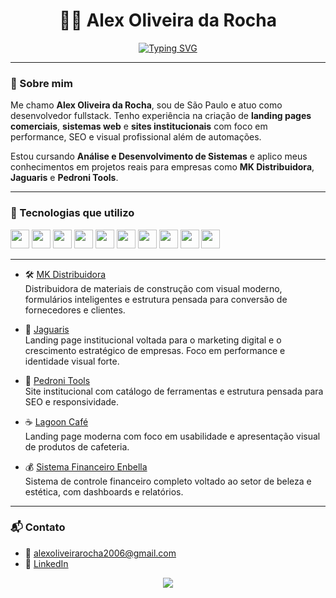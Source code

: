 <h1 align="center">
  👨‍💻 Alex Oliveira da Rocha
</h1>

<p align="center">
 <a href="https://git.io/typing-svg">
  <img src="https://readme-typing-svg.demolab.com?font=Fira+Code&pause=1000&width=435&lines=Alex+Oliveira+da+Rocha;Desenvolvedor+Web;Analista+de+sistemas" alt="Typing SVG"  />
</a>

  </a>
</p>

---

### 👋 Sobre mim

Me chamo **Alex Oliveira da Rocha**, sou de São Paulo e atuo como desenvolvedor fullstack. Tenho experiência na criação de **landing pages comerciais**, **sistemas web** e **sites institucionais** com foco em performance, SEO e visual profissional além de automações.

Estou cursando **Análise e Desenvolvimento de Sistemas** e aplico meus conhecimentos em projetos reais para empresas como **MK Distribuidora**, **Jaguaris** e **Pedroni Tools**.

---

### 🚀 Tecnologias que utilizo

<p>
  <img src="https://cdn.jsdelivr.net/gh/devicons/devicon/icons/html5/html5-original.svg" width="30px" />
  <img src="https://cdn.jsdelivr.net/gh/devicons/devicon/icons/css3/css3-original.svg" width="30px" />
  <img src="https://cdn.jsdelivr.net/gh/devicons/devicon/icons/javascript/javascript-original.svg" width="30px" />
  <img src="https://cdn.jsdelivr.net/gh/devicons/devicon/icons/typescript/typescript-original.svg" width="30px" />
  <img src="https://cdn.jsdelivr.net/gh/devicons/devicon/icons/react/react-original.svg" width="30px" />
  <img src="https://cdn.jsdelivr.net/gh/devicons/devicon/icons/nextjs/nextjs-original.svg" width="30px" />
  <img src="https://cdn.jsdelivr.net/gh/devicons/devicon/icons/tailwindcss/tailwindcss-original.svg" width="30px" />
  <img src="https://cdn.jsdelivr.net/gh/devicons/devicon/icons/nodejs/nodejs-original.svg" width="30px" />
  <img src="https://cdn.jsdelivr.net/gh/devicons/devicon/icons/postgresql/postgresql-original.svg" width="30px" />
  <img src="https://cdn.jsdelivr.net/gh/devicons/devicon/icons/git/git-original.svg" width="30px" />
</p>

---


- 🛠️ [MK Distribuidora](https://www.mkdistribuidora.com/)  
  Distribuidora de materiais de construção com visual moderno, formulários inteligentes e estrutura pensada para conversão de fornecedores e clientes.

- 🚗 [Jaguaris](https://www.jaguaris.com.br/)  
  Landing page institucional voltada para o marketing digital e o crescimento estratégico de empresas. Foco em performance e identidade visual forte.

- 🔧 [Pedroni Tools](https://www.pedronitools.com.br/)  
  Site institucional com catálogo de ferramentas e estrutura pensada para SEO e responsividade.

- ☕ [Lagoon Café](https://github.com/ALexOlRocha/Lagoon-Cafe)  
  Landing page moderna com foco em usabilidade e apresentação visual de produtos de cafeteria.

- 💰 [Sistema Financeiro Enbella](https://github.com/ALexOlRocha/Sistema-financeiro-Enbella)  
  Sistema de controle financeiro completo voltado ao setor de beleza e estética, com dashboards e relatórios.

---

### 📬 Contato

- 📧 [alexoliveirarocha2006@gmail.com](mailto:alexoliveirarocha2006@gmail.com)
- 💼 [LinkedIn](https://www.linkedin.com/in/alex-oliveira-da-rocha-09645b2b7/)

<p align="center">
  <img src="https://capsule-render.vercel.app/api?type=waving&color=0a2f58&height=100&section=footer"/>
</p>
